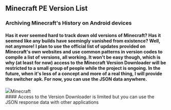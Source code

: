 ## Minecraft PE Version List
### Archiving Minecraft's History on Android devices
#### Has it ever seemed hard to track down old versions of Minecraft? Has it seemed like any builds have seemingly vanished from existence? Well, not anymore! I plan to use the official list of updates provided on Minecraft's own websites and use common patterns in version codes to compile a list of versions, all working. It won't be easy though, which is why (at least for now) access to the Minecraft Version Downloader will be restricted to a small group of people while the project is ongoing. In the future, when it's less of a concept and more of a real thing, I will provide the switcher apk. For now, you can use the JSON data anywhere.
<div class="filedownload-container"><div class="version-container"><img src="https://play-lh.googleusercontent.com/VSwHQjcAttxsLE47RuS4PqpC4LT7lCoSjE7Hx5AW_yCxtDvcnsHHvm5CTuL5BPN-uRTP"><a>Minecraft</a></div><div id="mcversion"></div></div>
#### Access to the Version Downloader is limited but you can use the JSON response data with other applications
<script src="/assets/js/versions.js"></script>
